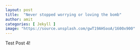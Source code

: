 ```yaml
---
layout: post
title:  "Never stopped worrying or loving the bomb"
author: amit
categories: [ Jekyll ]
image: "https://source.unsplash.com/gwT19AHSooA/1600x900"
---
```


Test Post 4!
